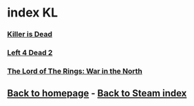 # index KL

### [Killer is Dead](KillerIsDead/KillerIsDead.md)    
### [Left 4 Dead 2](Left4Dead2/Left4Dead2.md)    
### [The Lord of The Rings: War in the North](LOTR/LOTR.md)    

## [Back to homepage](/)  -  [Back to Steam index](/Steam/indexSteam.html)
